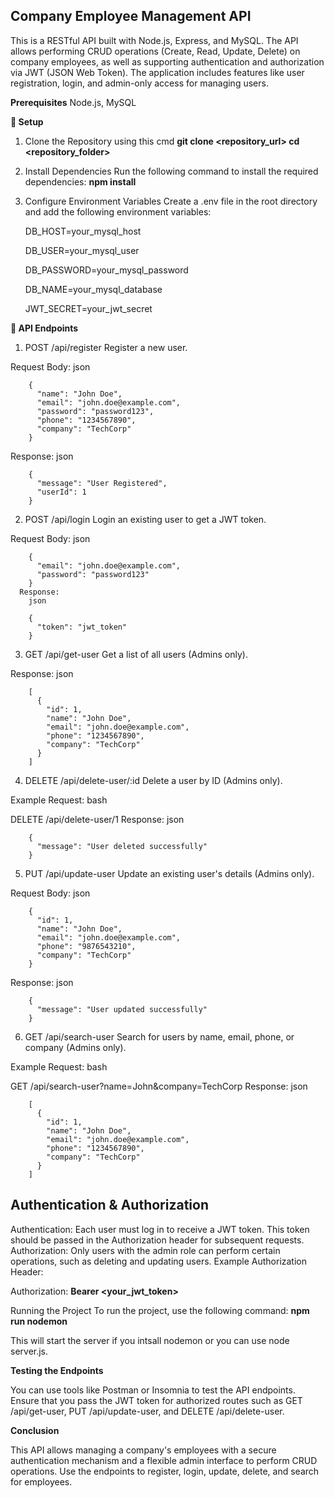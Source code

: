 ## Company Employee Management API
This is a RESTful API built with Node.js, Express, and MySQL. The API allows performing CRUD operations (Create, Read, Update, Delete) on company employees, as well as supporting authentication and authorization via JWT (JSON Web Token). The application includes features like user registration, login, and admin-only access for managing users.

**Prerequisites**
Node.js,
MySQL

**🚀 Setup**

1. Clone the Repository using this cmd 
**git clone <repository_url>
cd <repository_folder>**

2. Install Dependencies
Run the following command to install the required dependencies:
**npm install**

3. Configure Environment Variables
Create a .env file in the root directory and add the following environment variables:

   DB_HOST=your_mysql_host

   DB_USER=your_mysql_user

   DB_PASSWORD=your_mysql_password

   DB_NAME=your_mysql_database

   JWT_SECRET=your_jwt_secret

**🚀 API Endpoints**

1. POST /api/register
Register a new user.

Request Body:
json
    
        {
          "name": "John Doe",
          "email": "john.doe@example.com",
          "password": "password123",
          "phone": "1234567890",
          "company": "TechCorp"
        }

Response:
      json
      
        {
          "message": "User Registered",
          "userId": 1
        }


2. POST /api/login
Login an existing user to get a JWT token.

 Request Body:
        json
        
        {
          "email": "john.doe@example.com",
          "password": "password123"
        }
      Response:
        json
        
        {
          "token": "jwt_token"
        }


3. GET /api/get-user
Get a list of all users (Admins only).

Response:
    json
        
        [
          {
            "id": 1,
            "name": "John Doe",
            "email": "john.doe@example.com",
            "phone": "1234567890",
            "company": "TechCorp"
          }
        ]


4. DELETE /api/delete-user/:id
Delete a user by ID (Admins only).

Example Request:
bash

DELETE /api/delete-user/1
 Response:
     json
        
        {
          "message": "User deleted successfully"
        }


5. PUT /api/update-user
Update an existing user's details (Admins only).

Request Body:
        json
        
        {
          "id": 1,
          "name": "John Doe",
          "email": "john.doe@example.com",
          "phone": "9876543210",
          "company": "TechCorp"
        }
 Response:
     json
        
        {
          "message": "User updated successfully"
        }


6. GET /api/search-user
Search for users by name, email, phone, or company (Admins only).

Example Request:
bash

GET /api/search-user?name=John&company=TechCorp
        Response:
        json
        
        [
          {
            "id": 1,
            "name": "John Doe",
            "email": "john.doe@example.com",
            "phone": "1234567890",
            "company": "TechCorp"
          }
        ]


## Authentication & Authorization
Authentication: Each user must log in to receive a JWT token. This token should be passed in the Authorization header for subsequent requests.
Authorization: Only users with the admin role can perform certain operations, such as deleting and updating users.
Example Authorization Header:

Authorization: **Bearer <your_jwt_token>**

Running the Project
To run the project, use the following command: **npm run nodemon**

This will start the server if you intsall nodemon or you can use node server.js.

**Testing the Endpoints**

You can use tools like Postman or Insomnia to test the API endpoints. Ensure that you pass the JWT token for authorized routes such as GET /api/get-user, PUT /api/update-user, and DELETE /api/delete-user.

**Conclusion**

This API allows managing a company's employees with a secure authentication mechanism and a flexible admin interface to perform CRUD operations. Use the endpoints to register, login, update, delete, and search for employees.








